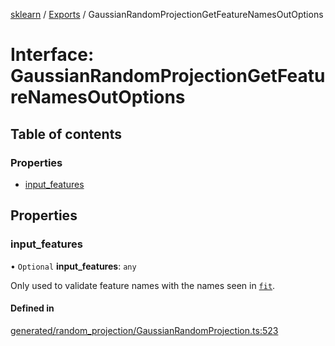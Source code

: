 [sklearn](../readme.md) / [Exports](../modules.md) / GaussianRandomProjectionGetFeatureNamesOutOptions

# Interface: GaussianRandomProjectionGetFeatureNamesOutOptions

## Table of contents

### Properties

- [input\_features](GaussianRandomProjectionGetFeatureNamesOutOptions.md#input_features)

## Properties

### input\_features

• `Optional` **input\_features**: `any`

Only used to validate feature names with the names seen in [`fit`](#sklearn.random_projection.GaussianRandomProjection.fit "sklearn.random_projection.GaussianRandomProjection.fit").

#### Defined in

[generated/random_projection/GaussianRandomProjection.ts:523](https://github.com/transitive-bullshit/scikit-learn-ts/blob/367336a/packages/sklearn/src/generated/random_projection/GaussianRandomProjection.ts#L523)
